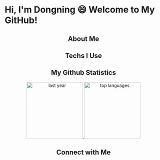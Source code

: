 

<!--
**mathdsong/mathdsong** is a ✨ _special_ ✨ repository because its `README.md` (this file) appears on your GitHub profile.

- 🔭 I’m currently working on ...
- 🌱 I’m currently learning ...
- 👯 I’m looking to collaborate on ...
- 🤔 I’m looking for help with ...
- 💬 Ask me about ...
- 📫 How to reach me: ...
- 😄 Pronouns: ...
- ⚡ Fun fact: ...

<p align="center">
  <a href="https://github.com/mathdsong">
    <img alt="Strek Stats" height="260" src="https://streak-stats.demolab.com/?user=mathdsong&theme=gotham" />
    <img alt="Top languages" height="260" src="https://github-readme-stats.vercel.app/api/top-langs/?username=mathdsong&layout=pie&theme=gotham" />
    <img height="360" width="300" alt="last month" src="https://github-readme-activity-graph.vercel.app/graph?username=mathdsong&custom_title=my%20contributions%20in%20the%20last%20month&theme=gotham" />
  </a>
</p>
[![Top Langs](https://github-readme-stats.vercel.app/api/top-langs/?username=mathdsong&layout=pie)](https://github.com/mathdsong/github-readme-stats)
[![GitHub Streak](https://streak-stats.demolab.com/?user=mathdsong&theme=dark)](https://git.io/streak-stats)

Here are some ideas to get you started:
-->

# Hi, I'm Dongning :smile: Welcome to My GitHub! 

<h2 align="center">About Me</h2>
<h2 align="center">Techs I Use</h2>
<h2 align="center">My Github Statistics</h2>
<p align="center">
  <a href="https://github.com/mathdsong">
    <img height="180" alt="last year" src="http://github-profile-summary-cards.vercel.app/api/cards/profile-details?username=mathdsong&theme=gotham" />
    <img height="180" alt="top languages" src="https://github-readme-stats.vercel.app/api/top-langs/?username=mathdsong&layout=pie&theme=gotham" />
  </a>
</p>
<h2 align="center">Connect with Me</h2>



